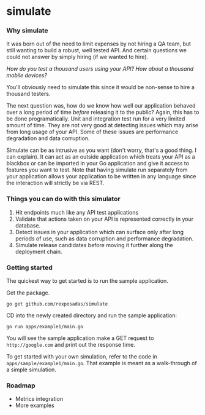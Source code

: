 simulate
========

### Why simulate

It was born out of the need to limit expenses by not hiring a QA team, but still wanting to build a robust, well tested API. And certain questions we could not answer by simply hiring (if we wanted to hire). 

*How do you test a thousand users using your API? How about a thousand mobile devices?*

You'll obviously need to simulate this since it would be non-sense to hire a thousand testers. 

The next question was, how do we know how well our application behaved over a long period of time *before* releasing it to the public?  Again, this has to be done programatically.  Unit and integration test run for a very limited amount of time.  They are not very good at detecting issues which may arise from long usage of your API.  Some of these issues are performance degradation and data corruption.

Simulate can be as intrusive as you want (don't worry, that's a good thing.  I can explain).  It can act as an outside application which treats your API as a blackbox or can be imported in your Go application and give it access to features you want to test. Note that having simulate run separately from your application allows your application to be written in any language since the interaction will strictly be via REST.


### Things you can do with this simulator

1. Hit endpoints much like any API test applications
1. Validate that actions taken on your API is represented correctly in your database.
1. Detect issues in your application which can surface only after long periods of use, such as data corruption and performance degradation.
2. Simulate release candidates before moving it further along the deployment chain.

### Getting started

The quickest way to get started is to run the sample application.

Get the package.

	go get github.com/rexposadas/simulate

CD into the newly created directory and run the sample application:

	go run apps/example1/main.go

You will see the sample application make a GET request to `http://google.com` and print out the response time.

To get started with your own simulation, refer to the code in `apps/sample/example1/main.go`. That example is meant as a walk-through of a simple simulation.


### Roadmap

* Metrics integration 
* More examples